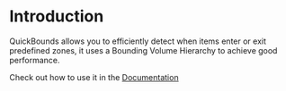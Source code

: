 # Introduction
QuickBounds allows you to efficiently detect when items enter or exit predefined zones, it uses a Bounding Volume Hierarchy to achieve good performance.

Check out how to use it in the [Documentation](unityjaeger.github.io/QuickBounds/)
